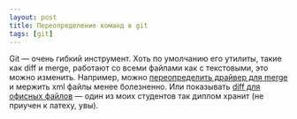 ```yaml
---
layout: post
title: Переопределение команд в git
tags: [git]
---
```

Git — очень гибкий инструмент. Хоть по умолчанию его утилиты, такие как diff и merge, работают со всеми файлами как с текстовыми, это можно изменить. Например, можно [переопределить драйвер для merge](https://github.com/Praqma/git-merge-driver) и мержить xml файлы менее болезненно. Или показывать [diff для офисных файлов](https://www.onwebsecurity.com/configuration/diff-binary-files-docx-odt-pdf-with-git.html) — один из моих студентов так диплом хранит (не приучен к латеху, увы).

